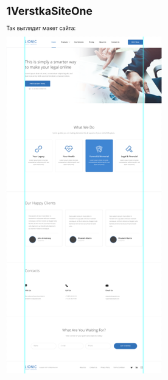 # 1VerstkaSiteOne


Так выглядит макет сайта:

![Так выглядит макет сайта](/img/howlooktemplate.PNG)
